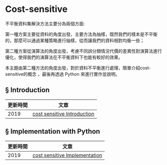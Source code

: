 # Cost-sensitive

不平衡資料集解決方法主要分為兩個方面:

第一種方案主要從資料的角度出發，主要方法為抽樣，既然我們的樣本是不平衡的，那麼可以通過某種策略進行抽樣，從而讓我們的資料相對均衡一些；

第二種方案從演算法的角度出發，考慮不同誤分類情況代價的差異性對演算法進行優化，使得我們的演算法在不平衡資料下也能有較好的效果。

本主題由第二種方法的角度出發，對於資料不平衡進行處理，簡單介紹cost-sensitive的概念 ，最後再透過 Python 來進行實作並說明。


## § Introduction
|更新時間|文章|
|---|---|
|2019|[cost sensitive Introduction](https://github.com/wutsungyu/Cost-Sensitive/blob/master/introduction.md)|

## § Implementation with Python

|更新時間|文章|
|---|---|
|2019|[cost sensitive Implementation](https://github.com/wutsungyu/Cost-Sensitive/blob/master/implementation%20with%20python.md)|
